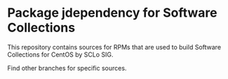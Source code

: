 # Package jdependency for Software Collections

This repository contains sources for RPMs that are used
to build Software Collections for CentOS by SCLo SIG.

Find other branches for specific sources.
